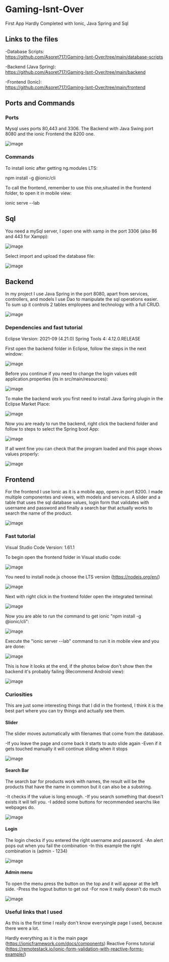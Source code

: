 # Gaming-Isnt-Over
First App Hardly Completed with Ionic, Java Spring and Sql


## Links to the files

-Database Scripts: <br>
https://github.com/Asoret717/Gaming-Isnt-Over/tree/main/database-scripts <br>

-Backend (Java Spring): <br>
https://github.com/Asoret717/Gaming-Isnt-Over/tree/main/backend <br>

-Frontend (Ionic): <br>
https://github.com/Asoret717/Gaming-Isnt-Over/tree/main/frontend <br>


## Ports and Commands

### Ports

Mysql uses ports 80,443 and 3306. The Backend with Java Swing port 8080 and the ionic Frontend the 8200 one.

![image](https://user-images.githubusercontent.com/81707462/137812160-f2c48420-3bdd-4f7c-87bd-c404cd257348.png)

### Commands

To install ionic after getting ng.modules LTS:

npm install -g @ionic/cli

To call the frontend, remember to use this one,situated in the frontend folder, to open it in mobile view:

ionic serve --lab

## Sql

You need a mySql server, I open one with xamp in the port 3306 (also 86 and 443 for Xampp):

![image](https://user-images.githubusercontent.com/81707462/137819493-4e3079d0-5ffa-47b2-a9a9-f0ec08b61f7f.png)

Select import and upload the database file:

![image](https://user-images.githubusercontent.com/81707462/137819229-d7daa667-eb10-4a80-b4fa-5cfee1dc31d2.png)


## Backend

In my project I use Java Spring in the port 8080, apart from services, controllers, and models I use Dao to manipulate
the sql operations easier. To sum up it controls 2 tables employees and technology with a full CRUD.

![image](https://user-images.githubusercontent.com/81707462/137812434-90412053-4d18-457b-b274-9129a4533849.png)

### Dependencies and fast tutorial

Eclipse Version: 2021-09 (4.21.0)            Spring Tools 4: 4.12.0.RELEASE 

First open the backend folder in Eclipse, follow the steps in the next window:

![image](https://user-images.githubusercontent.com/81707462/137813892-8cd3c0bc-a9a1-429e-b827-0188600cabc8.png)

Before you continue if you need to change the login values edit application.properties (its in src/main/resources):

![image](https://user-images.githubusercontent.com/81707462/137814895-7c0592e8-3c7d-4325-b1ee-af39bde1e9d1.png)

To make the backend work you first need to install Java Spring plugin in the Eclipse Market Place:

![image](https://user-images.githubusercontent.com/81707462/137813128-61637aa6-47ae-423d-9e39-c385e06e5922.png)

Now you are ready to run the backend, right click the backend folder and follow to steps to select the Spring boot App:

![image](https://user-images.githubusercontent.com/81707462/137813353-4a0b8abf-05c5-40c3-bfcc-33f9241f53ba.png)

If all went fine you can check that the program loaded and this page shows values properly:

![image](https://user-images.githubusercontent.com/81707462/137814347-9eca7035-21b1-46eb-bdef-b9b1c325bd05.png)


## Frontend

For the frontend I use Ionic as it is a mobile app, opens in port 8200. I made multiple componentes and views, with models and
services. A slider and a table that uses the sql database values, login form that validates with username and password and finally
a search bar that actually works to search the name of the product.

![image](https://user-images.githubusercontent.com/81707462/137815329-d25f741a-990f-4745-9b04-dd5c295a36b0.png)

### Fast tutorial

Visual Studio Code Version: 1.61.1

To begin open the frontend folder in Visual studio code:

![image](https://user-images.githubusercontent.com/81707462/137815694-ac13be74-5992-40db-ab0c-766d64b4ae4f.png)

You need to install node.js choose the LTS version (https://nodejs.org/en/)

![image](https://user-images.githubusercontent.com/81707462/137817024-b9e05c0a-c3b1-4180-b17e-ac5e5627dbca.png)

Next with right click in the frontend folder open the integrated terminal:

![image](https://user-images.githubusercontent.com/81707462/137816061-166a2552-757a-43ec-8904-36308fde1a5b.png)

Now you are able to run the command to get ionic "npm install -g @ionic/cli":

![image](https://user-images.githubusercontent.com/81707462/137817214-bb53860e-5408-4d90-9e71-6a9b8146f570.png)

Execute the "ionic server --lab" command to run it in mobile view and you are done:

![image](https://user-images.githubusercontent.com/81707462/137816430-36286493-969d-447c-b40b-e80446083063.png)

This is how it looks at the end, if the photos below don't show then the backend it's probably failing (Recommend Android view):

![image](https://user-images.githubusercontent.com/81707462/137817892-d799fd7e-55d1-4f44-b536-5132381d6dcb.png)


### Curiosities

This are just some interesting things that I did in the frontend, I think it is the best part where you can try things
and actually see them.

#### Slider

The slider moves automatically with filenames that come from the database.

-If you leave the page and come back it starts to auto slide again
-Even if it gets touched manually it will continue sliding when it stops

![image](https://user-images.githubusercontent.com/81707462/137817681-8e2294b4-58a4-45b4-ab0d-f8a0b91c5b45.png)

#### Search Bar

The search bar for products work with names, the result will be the products that have the name in common but it can also be a substring.

-It checks if the value is long enough.
-If you search something that doesn't exists it will tell you.
-I added some buttons for recommended searchs like webpages do.

![image](https://user-images.githubusercontent.com/81707462/137818218-30ff8fcc-04bb-4b6f-bcae-9cef5947198c.png)

#### Login

The login checks if you entered the right username and password.
-An alert pops out when you fail the combination
-In this example the right combination is (admin - 1234)

![image](https://user-images.githubusercontent.com/81707462/137818472-4a5f46fd-1d51-4059-b567-d09c149e4706.png)

#### Admin menu

To open the menu press the button on the top and it will appear at the left side.
-Press the logout button to get out
-For now it really doesn't do much

![image](https://user-images.githubusercontent.com/81707462/137819625-baf22a13-f32e-4104-a941-3869efced670.png)

### Useful links that I used

As this is the first time I really don't know everysingle page I used, because there were a lot.

Hardly everything as it is the main page (https://ionicframework.com/docs/components)
Reactive Forms tutorial (https://remotestack.io/ionic-form-validation-with-reactive-forms-example/)







